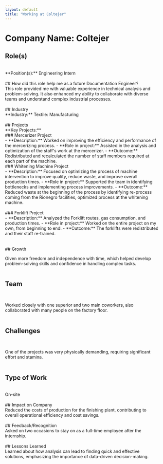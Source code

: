 ```yaml
---
layout: default
title: "Working at Coltejer"
---
```


# Company Name: Coltejer

## Role(s)
<br>
**Position(s):** Engineering Intern
<br>
<br>
## How did this role help me as a future Documentation Engineer?
<br>
This role provided me with valuable experience in technical analysis and problem-solving. It also enhanced my ability to collaborate with diverse teams and understand complex industrial processes.
<br>
<br>
## Industry
<br>
**Industry:** Textile: Manufacturing
<br>
<br>
## Projects
<br>
**Key Projects:**
<br>
### Mercerizer Project
<br>
- **Description:** Worked on improving the efficiency and performance of the mercerizing process.
- **Role in project:** Assisted in the analysis and optimization of the staff's work at the mercerizer.
- **Outcome:** Redistributed and recalculated the number of staff members required at each part of the machine.
<br>
### Whitening Machine Project
<br>
- **Description:** Focused on optimizing the process of machine intervention to improve quality, reduce waste, and improve overall production times.
- **Role in project:** Supported the team in identifying bottlenecks and implementing process improvements.  
- **Outcome:** Reduced waste at the beginning of the process by identifying re-process coming from the Rionegro facilities, optimized process at the whitening machine.
<br>
<br>
### Forklift Project
<br>
- **Description:** Analyzed the Forklift routes, gas consumption, and production times. 
- **Role in project:** Worked on the entire project on my own, from beginning to end.
- **Outcome:** The forklifts were redistributed and their staff re-trained.
<br>
<br>
<br>
## Growth
<br>

Given more freedom and independence with time, which helped develop problem-solving skills and confidence in handling complex tasks.
<br>
<br>
## Team
<br>

Worked closely with one superior and two main coworkers, also collaborated with many people on the factory floor.
<br>
<br>
## Challenges
<br>
  
One of the projects was very physically demanding, requiring significant effort and stamina.
<br>
<br>
## Type of Work
<br>
On-site
<br>
<br>
## Impact on Company
<br>
Reduced the costs of production for the finishing plant, contributing to overall operational efficiency and cost savings.
<br>
<br>
## Feedback/Recognition
<br>
Asked on two occasions to stay on as a full-time employee after the internship.
<br>
<br>
## Lessons Learned
<br>
Learned about how analysis can lead to finding quick and effective solutions, emphasizing the importance of data-driven decision-making.
